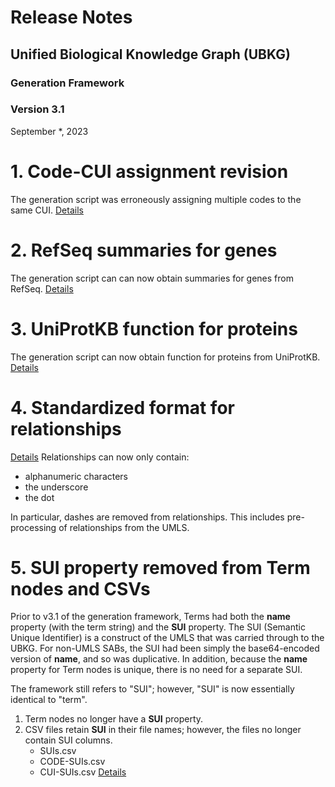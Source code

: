 # Release Notes
## Unified Biological Knowledge Graph (UBKG)
### Generation Framework
### Version 3.1
September *, 2023

# 1. Code-CUI assignment revision

The generation script was erroneously assigning multiple codes to the same CUI.
[Details](https://github.com/x-atlas-consortia/ubkg-neo4j/issues/24)

# 2. RefSeq summaries for genes
The generation script can can now obtain summaries for genes from RefSeq.
[Details](https://github.com/x-atlas-consortia/ubkg-etl/issues/73)

# 3. UniProtKB function for proteins
The generation script can now obtain function for proteins from UniProtKB.
[Details](https://github.com/x-atlas-consortia/ubkg-etl/issues/63)

# 4. Standardized format for relationships

[Details](https://github.com/x-atlas-consortia/ubkg-etl/issues/91)
Relationships can now only contain:
- alphanumeric characters
- the underscore
- the dot

In particular, dashes are removed from relationships. This includes pre-processing of relationships from the UMLS.

# 5. SUI property removed from Term nodes and CSVs
Prior to v3.1 of the generation framework, Terms had both the **name** property (with the term string) and the **SUI** property. 
The SUI (Semantic Unique Identifier) is a construct of the UMLS that was carried through to the UBKG. For non-UMLS SABs, the SUI had been 
simply the base64-encoded version of **name**, and so was duplicative. In addition, because the
**name** property for Term nodes is unique, there is no need for a separate SUI.

The framework still refers to "SUI"; however, "SUI" is now essentially identical to "term". 
1. Term nodes no longer have a **SUI** property.
2. CSV files retain __SUI__ in their file names; however, the files no longer contain SUI columns.
   - SUIs.csv
   - CODE-SUIs.csv
   - CUI-SUIs.csv
[Details](https://github.com/x-atlas-consortia/ubkg-etl/issues/94)